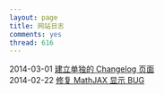 ```yaml
---
layout: page
title: 网站日志
comments: yes
thread: 616
---
```


2014-03-01 [建立单独的 Changelog 页面](2014-03-01-changlog.html)  
2014-02-22 [修复 MathJAX 显示 BUG](2014-02-22-changlog.html)

